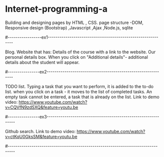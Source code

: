 # Internet-programming-a
Building and designing pages by HTML , CSS. page structure -DOM, Responsive design (Bootstrap) ,Javascript ,Ajax ,Node.js, sqlite


#-----------------ex1------------------------------------------------------------

Blog.
Website that has:
Details of the course with a link to the website.
Our personal details box. When you click on "Additional details"- 
additional details about the student will appear.

#----------------ex2-------------------------------------------------------------

TODO list.
Typing a task that you want to perform, it is added to the to-do list.
when you click on a task - it moves to the list of completed tasks.
An empty task cannot be entered, a task that is already on the list.
Link to demo video: https://www.youtube.com/watch?v=CQVfN9zdSXQ&feature=youtu.be 

#----------------ex3--------------------------------------------------------------

Github search.
Link to demo video: https://www.youtube.com/watch?v=ctKqU0GksSM&feature=youtu.be

#---------------------------------------------------------------------------------
